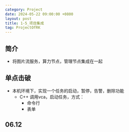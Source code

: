 ```yaml
---
category: Project
date: 2024-05-22 09:00:00 +0800
layout: post
title: 1-5_项目集成
tag: ProjectOfRK
---
```

## 简介

+ 将图片流服务，算力节点，管理节点集成在一起

## 单点击破

+ 本机环境下，实现一个任务的启动，暂停，告警，删除功能
  + C++ 调用vca，启动任务，方式：
    + 命令行
    + 表单

## 06.12

